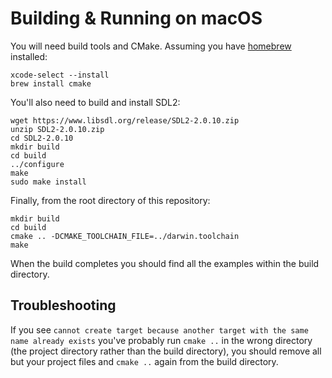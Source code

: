 # Building & Running on macOS

You will need build tools and CMake. Assuming you have [homebrew](https://docs.brew.sh/Installation) installed:

``` shell
xcode-select --install
brew install cmake
```

You'll also need to build and install SDL2:

``` shell
wget https://www.libsdl.org/release/SDL2-2.0.10.zip
unzip SDL2-2.0.10.zip
cd SDL2-2.0.10
mkdir build
cd build
../configure
make
sudo make install
```

Finally, from the root directory of this repository:

``` shell
mkdir build
cd build
cmake .. -DCMAKE_TOOLCHAIN_FILE=../darwin.toolchain
make
```

When the build completes you should find all the examples within the build directory.

## Troubleshooting

If you see `cannot create target because another target with the same name already exists` you've probably run `cmake ..` in the wrong directory (the project directory rather than the build directory), you should remove all but your project files and `cmake ..` again from the build directory.